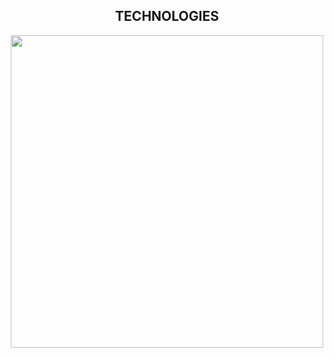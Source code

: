 

<!--Languages and Tools Section-->       
<h2 align="center">TECHNOLOGIES</h2> 
<p align="center">
<img width="500px"  src="https://skillicons.dev/icons?i=java,spring,js,rust,c,c++&perline=10"  />
</p>
